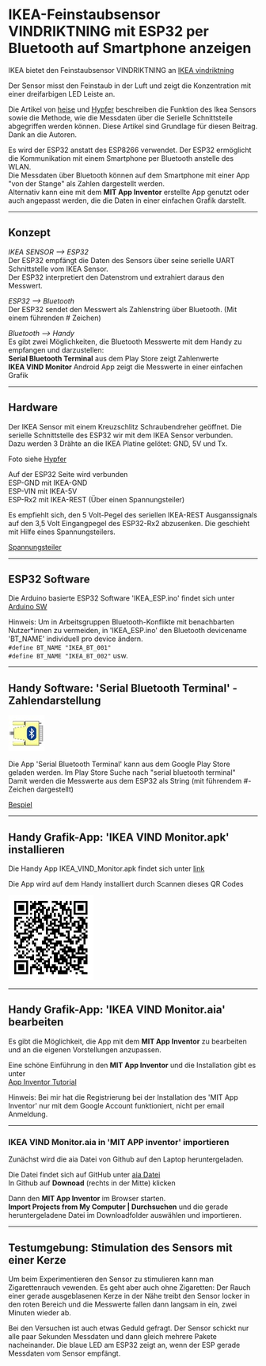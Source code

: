 # IKEA-Feinstaubsensor VINDRIKTNING mit ESP32 per Bluetooth auf Smartphone anzeigen

IKEA bietet den Feinstaubsensor VINDRIKTNING an
[IKEA vindriktning](https://www.ikea.com/de/de/p/vindriktning-luftqualitaetssensor-70498242/)

Der Sensor misst den Feinstaub in der Luft und zeigt die Konzentration mit einer dreifarbigen LED Leiste an.  

Die Artikel von [heise](https://www.heise.de/ratgeber/Ikea-Feinstaubsensor-Vindriktning-zum-IoT-Device-aufbohren-6164149.html) und [Hypfer](https://github.com/Hypfer/esp8266-vindriktning-particle-sensor) beschreiben die Funktion des Ikea Sensors sowie die Methode, wie die Messdaten über die Serielle Schnittstelle abgegriffen werden können. Diese Artikel sind Grundlage für diesen Beitrag. Dank an die Autoren.

Es wird der ESP32 anstatt des ESP8266 verwendet. Der ESP32 ermöglicht die Kommunikation mit einem Smartphone per Bluetooth anstelle des WLAN.  
Die Messdaten über Bluetooth können auf dem Smartphone mit einer App "von der Stange" als Zahlen dargestellt werden.  
Alternativ kann eine mit dem **MIT App Inventor** erstellte App genutzt oder auch angepasst werden, die die Daten in einer einfachen Grafik darstellt.

---

## Konzept

*IKEA SENSOR --> ESP32*  
Der ESP32 empfängt die Daten des Sensors über seine serielle UART Schnittstelle vom IKEA Sensor.  
Der ESP32 interpretiert den Datenstrom und extrahiert daraus den Messwert.

*ESP32 --> Bluetooth*  
Der ESP32 sendet den Messwert als Zahlenstring über Bluetooth. (Mit einem führenden # Zeichen)

*Bluetooth --> Handy*  
Es gibt zwei Möglichkeiten, die Bluetooth Messwerte mit dem Handy zu empfangen und darzustellen:  
**Serial Bluetooth Terminal** aus dem Play Store zeigt Zahlenwerte  
**IKEA VIND Monitor** Android App zeigt die Messwerte in einer einfachen Grafik

---

## Hardware

Der IKEA Sensor mit einem Kreuzschlitz Schraubendreher geöffnet. Die serielle Schnittstelle des ESP32 wir mit dem IKEA Sensor verbunden.  
Dazu werden 3 Drähte an die IKEA Platine gelötet: GND, 5V und Tx.

Foto siehe [Hypfer](https://github.com/Hypfer/esp8266-vindriktning-particle-sensor)

Auf der ESP32 Seite wird verbunden  
ESP-GND mit IKEA-GND  
ESP-VIN mit IKEA-5V  
ESP-Rx2 mit IKEA-REST (Über einen Spannungsteiler)

Es empfiehlt sich, den 5 Volt-Pegel des seriellen IKEA-REST Ausganssignals auf den 3,5 Volt Eingangpegel des ESP32-Rx2 abzusenken. Die geschieht mit Hilfe eines Spannungsteilers.

[Spannungsteiler](https://github.com/PeterDirnhofer/IKEA-vindriktning-ESP32-Bluetooth/blob/ed034369126b07c1828fe7f08cb3ad05aead517b/images/Schematics.png)

---

## ESP32 Software

Die Arduino basierte ESP32 Software 'IKEA_ESP.ino' findet sich unter [Arduino SW](https://github.com/PeterDirnhofer/IKEA-vintrikning-ESP32-Bluetooth/blob/main/IKEA_ESP32.ino)

Hinweis: Um in Arbeitsgruppen Bluetooth-Konflikte mit benachbarten Nutzer\*innen zu vermeiden, in 'IKEA_ESP.ino' den Bluetooth devicename 'BT_NAME' individuell  pro device ändern.  
``#define BT_NAME "IKEA_BT_001"``  
``#define BT_NAME "IKEA_BT_002"`` usw.

---

## Handy Software: 'Serial Bluetooth Terminal' - Zahlendarstellung

![Serial Bluetooth Terminal](images/serial_bluetooth_terminal_logo.jpg)

Die App 'Serial Bluetooth Terminal' kann aus dem Google Play Store geladen werden. Im Play Store Suche nach "serial bluetooth terminal"  
Damit werden die Messwerte aus dem ESP32 als String (mit führendem #-Zeichen dargestellt)  

[Bespiel](images/sreenshot_serial_bluetooth_terminal.jpeg)

---

## Handy Grafik-App: 'IKEA VIND Monitor.apk' installieren

Die Handy App IKEA_VIND_Monitor.apk findet sich unter [link](https://github.com/PeterDirnhofer/IKEA-vindriktning-ESP32-Bluetooth/blob/0154a634109c5e6da7ed0f975415ef33b83ec778/IKEA_VIND_Monitor.apk)

Die App wird auf dem Handy installiert durch Scannen dieses  QR Codes

![Downlad apk](images/QR_Download_apk.png)

---

## Handy Grafik-App: 'IKEA VIND Monitor.aia' bearbeiten

Es gibt die Möglichkeit, die App mit dem **MIT App Inventor** zu bearbeiten und an die eigenen Vorstellungen anzupassen.

Eine schöne Einführung in den **MIT App Inventor** und die Installation gibt es unter  
[App Inventor Tutorial](https://youtu.be/aM2ktMKAunw)

Hinweis: Bei mir hat die Registrierung bei der Installation des 'MIT App Inventor' nur mit dem Google Account funktioniert, nicht per email Anmeldung.

---

### IKEA VIND Monitor.aia in 'MIT APP inventor' importieren

Zunächst wird die aia Datei von Github auf den Laptop heruntergeladen.  

Die Datei findet sich auf GitHub unter [aia Datei](https://github.com/PeterDirnhofer/IKEA-vindriktning-ESP32-Bluetooth/blob/e44767fd795dc8c8edca308fd593ef1f24ffa6ee/IKEA_VIND_Monitor.aia)  
In Github auf **Downoad** (rechts in der Mitte) klicken

Dann den **MIT App Inventor** im Browser starten.  
**Import Projects from My Computer | Durchsuchen** und die gerade heruntergeladene Datei im Downloadfolder auswählen und importieren.

---

## Testumgebung: Stimulation des Sensors mit einer Kerze

Um beim Experimentieren den Sensor zu stimulieren kann man Zigarettenrauch vewenden. Es geht aber auch ohne Zigaretten: Der Rauch einer gerade ausgeblasenen Kerze in der Nähe treibt den Sensor locker in den roten Bereich und die Messwerte fallen dann langsam in ein, zwei Minuten wieder ab.

Bei den Versuchen ist auch etwas Geduld gefragt. Der Sensor schickt nur alle paar Sekunden Messdaten und dann gleich mehrere Pakete nacheinander. Die blaue LED am ESP32 zeigt an, wenn der ESP gerade Messdaten vom Sensor empfängt.
